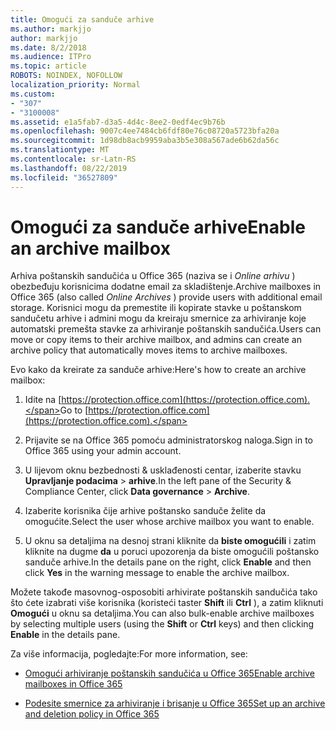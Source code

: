 ```yaml
---
title: Omogući za sanduče arhive
ms.author: markjjo
author: markjjo
ms.date: 8/2/2018
ms.audience: ITPro
ms.topic: article
ROBOTS: NOINDEX, NOFOLLOW
localization_priority: Normal
ms.custom:
- "307"
- "3100008"
ms.assetid: e1a5fab7-d3a5-4d4c-8ee2-0edf4ec9b76b
ms.openlocfilehash: 9007c4ee7484cb6fdf80e76c08720a5723bfa20a
ms.sourcegitcommit: 1d98db8acb9959aba3b5e308a567ade6b62da56c
ms.translationtype: MT
ms.contentlocale: sr-Latn-RS
ms.lasthandoff: 08/22/2019
ms.locfileid: "36527809"
---
```

# <a name="enable-an-archive-mailbox"></a><span data-ttu-id="88c25-102">Omogući za sanduče arhive</span><span class="sxs-lookup"><span data-stu-id="88c25-102">Enable an archive mailbox</span></span>

<span data-ttu-id="88c25-103">Arhiva poštanskih sandučića u Office 365 (naziva se i *Online arhivu* ) obezbeđuju korisnicima dodatne email za skladištenje.</span><span class="sxs-lookup"><span data-stu-id="88c25-103">Archive mailboxes in Office 365 (also called  *Online Archives*  ) provide users with additional email storage.</span></span> <span data-ttu-id="88c25-104">Korisnici mogu da premestite ili kopirate stavke u poštanskom sandučetu arhive i admini mogu da kreiraju smernice za arhiviranje koje automatski premešta stavke za arhiviranje poštanskih sandučića.</span><span class="sxs-lookup"><span data-stu-id="88c25-104">Users can move or copy items to their archive mailbox, and admins can create an archive policy that automatically moves items to archive mailboxes.</span></span>
  
<span data-ttu-id="88c25-105">Evo kako da kreirate za sanduče arhive:</span><span class="sxs-lookup"><span data-stu-id="88c25-105">Here's how to create an archive mailbox:</span></span>
  
1. <span data-ttu-id="88c25-106">Idite na [https://protection.office.com](https://protection.office.com).</span><span class="sxs-lookup"><span data-stu-id="88c25-106">Go to [https://protection.office.com](https://protection.office.com).</span></span>

2. <span data-ttu-id="88c25-107">Prijavite se na Office 365 pomoću administratorskog naloga.</span><span class="sxs-lookup"><span data-stu-id="88c25-107">Sign in to Office 365 using your admin account.</span></span>

3. <span data-ttu-id="88c25-108">U lijevom oknu bezbednosti &amp; usklađenosti centar, izaberite stavku **Upravljanje podacima** \> **arhive**.</span><span class="sxs-lookup"><span data-stu-id="88c25-108">In the left pane of the Security &amp; Compliance Center, click **Data governance** \> **Archive**.</span></span>

4. <span data-ttu-id="88c25-109">Izaberite korisnika čije arhive poštansko sanduče želite da omogućite.</span><span class="sxs-lookup"><span data-stu-id="88c25-109">Select the user whose archive mailbox you want to enable.</span></span>

5. <span data-ttu-id="88c25-110">U oknu sa detaljima na desnoj strani kliknite da **biste omogućili** i zatim kliknite na dugme **da** u poruci upozorenja da biste omogućili poštansko sanduče arhive.</span><span class="sxs-lookup"><span data-stu-id="88c25-110">In the details pane on the right, click **Enable** and then click **Yes** in the warning message to enable the archive mailbox.</span></span>

<span data-ttu-id="88c25-111">Možete takođe masovnog-osposobiti arhivirate poštanskih sandučića tako što ćete izabrati više korisnika (koristeći taster **Shift** ili **Ctrl** ), a zatim kliknuti **Omogući** u oknu sa detaljima.</span><span class="sxs-lookup"><span data-stu-id="88c25-111">You can also bulk-enable archive mailboxes by selecting multiple users (using the **Shift** or **Ctrl** keys) and then clicking **Enable** in the details pane.</span></span>
  
<span data-ttu-id="88c25-112">Za više informacija, pogledajte:</span><span class="sxs-lookup"><span data-stu-id="88c25-112">For more information, see:</span></span>
  
- [<span data-ttu-id="88c25-113">Omogući arhiviranje poštanskih sandučića u Office 365</span><span class="sxs-lookup"><span data-stu-id="88c25-113">Enable archive mailboxes in Office 365</span></span>](https://support.office.com/article/enable-archive-mailboxes-in-the-office-365-security-compliance-center-268a109e-7843-405b-bb3d-b9393b2342ce)

- [<span data-ttu-id="88c25-114">Podesite smernice za arhiviranje i brisanje u Office 365</span><span class="sxs-lookup"><span data-stu-id="88c25-114">Set up an archive and deletion policy in Office 365</span></span>](https://support.office.com/article/Set-up-an-archive-and-deletion-policy-for-mailboxes-in-your-Office-365-organization-ec3587e4-7b4a-40fb-8fb8-8aa05aeae2ce)
